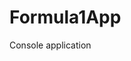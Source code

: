 # Formula1App
Console application                    






















































































